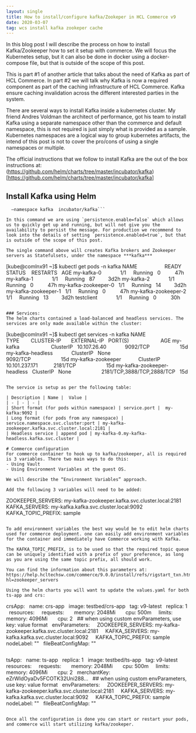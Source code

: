 ```yaml
---
layout: single
title: How to install/configure kafka/Zookeper in HCL Commerce v9
date: 2020-03-07
tag: wcs install kafka zookeper cache
---
```


 In this blog post I will describe the process on how to install Kafka/Zookeeper how to set it setup with commerce. We will focus the Kubernetes setup, but it can also be done in docker using a docker-compose file, but that is outside of the scope of this post.  

This is part #1 of another article that talks about the need of Kafka as part of HCL Commerce. In part #2 we will talk why Kafka is now a required component as part of the caching infrastructure of HCL Commerce. Kafka ensure caching invalidation across the different interested parties in the system.

There are several ways to install Kafka inside a kubernetes cluster. My friend  Andres Voldman the architect of performance, got his team to install Kafka using a separate namespace other than the commerce and default namespace, this is not required is just simply what is provided as a sample. Kubernetes namespaces are a logical way to group kubernetes artifacts, the intend of this post is not to cover the pro/cons of using a single namespaces or multiple.

The official instructions that we follow to install Kafka are the out of the box instructions at: (https://github.com/helm/charts/tree/master/incubator/kafka)[https://github.com/helm/charts/tree/master/incubator/kafka]

## Install Kafka using Helm

```helm install --name my-kafka --set persistence.enabled=false
  –namespace kafka  incubator/kafka```

In this command we are using `persistence.enable=false` which allows us to quickly get up and running, but will not give you the availability to persist the message. For production we recommend to look into the details of setting `persistence.enabled=true`, but that is outside of the scope of this post.

The single command above will creates Kafka brokers and Zookeeper servers as Statefulsets, under the namespace ***kafka***

```
[kube@comlnx91 ~]$ kubectl get pods -n kafka
NAME                   READY   STATUS    RESTARTS   AGE
my-kafka-0             1/1     Running   0          47h
my-kafka-1             1/1     Running   87         3d2h
my-kafka-2             1/1     Running   0          47h
my-kafka-zookeeper-0   1/1     Running   14         3d2h
my-kafka-zookeeper-1   1/1     Running   0          47h
my-kafka-zookeeper-2   1/1     Running   13         3d2h
testclient             1/1     Running   0          30h
```

### Services:
The helm charts contained a load-balanced and headless services. The services are only made available within the cluster:

```
[kube@comlnx91 ~]$ kubectl get services -n kafka
NAME                          TYPE        CLUSTER-IP       EXTERNAL-IP   PORT(S)                      AGE
my-kafka                      ClusterIP   10.107.26.40     <none>        9092/TCP                     15d
my-kafka-headless             ClusterIP   None             <none>        9092/TCP                     15d
my-kafka-zookeeper            ClusterIP   10.101.237.171   <none>        2181/TCP                     15d
my-kafka-zookeeper-headless   ClusterIP   None             <none>        2181/TCP,3888/TCP,2888/TCP   15d
```

The service is setup as per the following table:

| Description | Name |  Value |
| - | - | - |
| Short format (for pods within namespace) | service.port |  my-kafka:9092 |
| Long format (for pods from any namespace) | service.namespace.svc.cluster:port | my-kafka-zookeeper.kafka.svc.cluster.local:2181 |
| Headless service | append pod | my-kafka-0.my-kafka-headless.kafka.svc.cluster | 

# Commerce configuration
For commerce container to hook up to kafka/zookeeper, all is required is 3 variables. There two main ways to do this:
- Using Vault
- Using Environment Variables at the guest OS.

We will describe the “Environment Variables” approach.

Add the following 3 variables will need to be added:
```
ZOOKEEPER_SERVERS: my-kafka-zookeeper.kafka.svc.cluster.local:2181
KAFKA_SERVERS: my-kafka.kafka.svc.cluster.local:9092
KAFKA_TOPIC_PREFIX: sample
```

To add environment variables the best way would be to edit helm charts used for commerce deployment. one can easily add environment variables for the container and immediately have Commerce working with Kafka.

The KAFKA_TOPIC_PREFIX, is to be used so that the required topic queue can be uniquely identified with a prefix of your preference, as long as you are using the same topic prefix, all should work.

You can find the information about this parameters at: https://help.hcltechsw.com/commerce/9.0.0/install/refs/rigstart_txn.html?hl=zookeeper_servers

Using the helm charts you will want to update the values.yaml for both ts-app and crs:
```
crsApp:
  name: crs-app
  image: testbed/crs-app
  tag: v9-latest
  replica: 1
  resources:
    requests:
      memory: 2048Mi
      cpu: 500m
    limits:
      memory: 4096Mi
      cpu: 2
  ## when using custom envParameters, use key: value format
  envParameters:
    ZOOKEEPER_SERVERS: my-kafka-zookeeper.kafka.svc.cluster.local:2181
    KAFKA_SERVERS: my-kafka.kafka.svc.cluster.local:9092
    KAFKA_TOPIC_PREFIX: sample   nodeLabel: ""
  fileBeatConfigMap: ""
```
```
tsApp:
  name: ts-app
  replica: 1
  image: testbed/ts-app
  tag: v9-latest
  resources:
    requests:
      memory: 2048Mi
      cpu: 500m
    limits:
      memory: 4096Mi
      cpu: 2
  merchantKey: eZrWIdOyaDv5FCOTK32Uni288…
  ## when using custom envParameters, use key: value format
  envParameters:
    ZOOKEEPER_SERVERS: my-kafka-zookeeper.kafka.svc.cluster.local:2181
    KAFKA_SERVERS: my-kafka.kafka.svc.cluster.local:9092
    KAFKA_TOPIC_PREFIX: sample
  nodeLabel: ""
  fileBeatConfigMap: ""
```

Once all the configuration is done you can start or restart your pods, and commerce will start utilizing kafka/zookeper.
